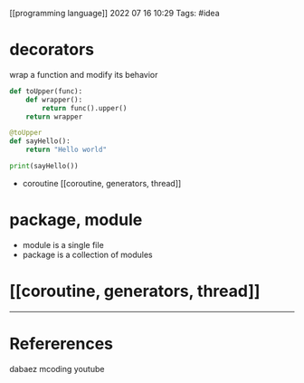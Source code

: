 [[programming language]]
2022 07 16 10:29
Tags: #idea  




# decorators 
wrap a function and modify its behavior 

```python
def toUpper(func): 
    def wrapper(): 
        return func().upper()
    return wrapper

@toUpper
def sayHello():
    return "Hello world"

print(sayHello())


```

- coroutine   [[coroutine, generators, thread]]
# package, module
- module is a single file 
- package is a collection of modules   
# [[coroutine, generators, thread]]



--- 
# Refererences 
dabaez
mcoding youtube  

